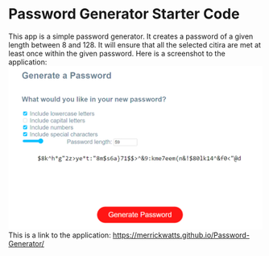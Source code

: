 # Password Generator Starter Code
This app is a simple password generator. It creates a password of a given length between 8 and 128. It will ensure that all the selected citira are met at least once within the given password.
Here is a screenshot to the application: ![screen capture of the application](./Capture.png)
This is a link to the application: https://merrickwatts.github.io/Password-Generator/